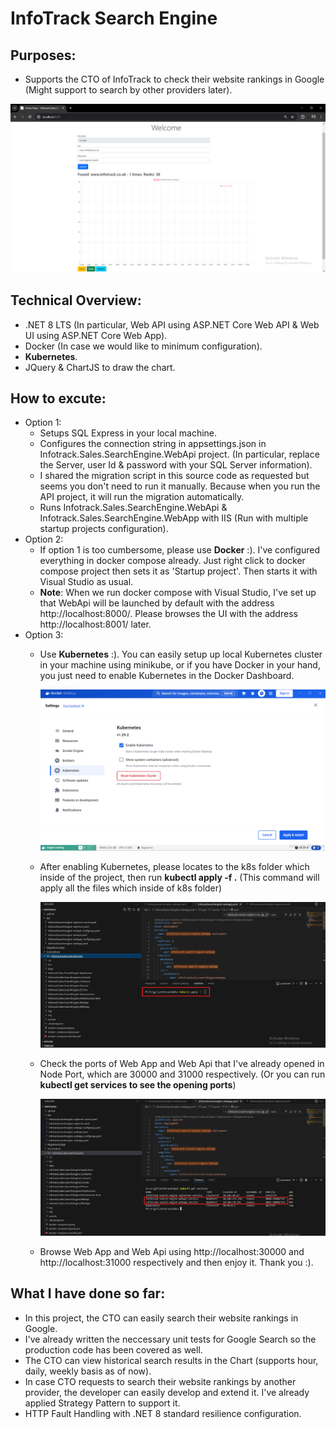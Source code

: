# InfoTrack Search Engine

## Purposes:
- Supports the CTO of InfoTrack to check their website rankings in Google (Might support to search by other providers later).
  
![alt text](https://github.com/DatNguyen2908/infotrack-search-engine/blob/main/Screenshots/Main%20page.PNG)

## Technical Overview:
- .NET 8 LTS (In particular, Web API using ASP.NET Core Web API & Web UI using ASP.NET Core Web App).
- Docker (In case we would like to minimum configuration).
- **Kubernetes**.
- JQuery & ChartJS to draw the chart.

## How to excute:
- Option 1:
  - Setups SQL Express in your local machine.
  - Configures the connection string in appsettings.json in Infotrack.Sales.SearchEngine.WebApi project. 
    (In particular, replace the Server, user Id & password with your SQL Server information).
  - I shared the migration script in this source code as requested but seems you don't need to run it manually. Because when you run the API project, it will run the migration automatically. 
  - Runs Infotrack.Sales.SearchEngine.WebApi & Infotrack.Sales.SearchEngine.WebApp with IIS (Run with multiple startup projects configuration).
- Option 2:
  - If option 1 is too cumbersome, please use **Docker** :). I've configured everything in docker compose already. Just right click to docker compose project then sets it as 'Startup project'. Then starts it with Visual Studio as usual. 
  - **Note**: When we run docker compose with Visual Studio, I've set up that WebApi will be launched by default with the address http://localhost:8000/. Please browses the UI with the address http://localhost:8001/ later.
- Option 3:
  - Use **Kubernetes** :). You can easily setup up local Kubernetes cluster in your machine using minikube, or if you have Docker in your hand, you just need to enable Kubernetes in the Docker Dashboard.
    
    ![alt text](https://github.com/DatNguyen2908/infotrack-search-engine/blob/main/Screenshots/Open%20Kubernetes%20in%20Docker.PNG)
  - After enabling Kubernetes, please locates to the k8s folder which inside of the project, then run **kubectl apply -f .** (This command will apply all the files which inside of k8s folder)

    ![alt text](https://github.com/DatNguyen2908/infotrack-search-engine/blob/main/Screenshots/Run%20kubectl%20apply%20in%20k8s%20folder.png)
  - Check the ports of Web App and Web Api that I've already opened in Node Port, which are 30000 and 31000 respectively. (Or you can run **kubectl get services to see the opening ports**)

    ![alt text](https://github.com/DatNguyen2908/infotrack-search-engine/blob/main/Screenshots/Run%20kubectl%20get%20services.png)
  - Browse Web App and Web Api using http://localhost:30000 and http://localhost:31000 respectively and then enjoy it. Thank you :).
    
## What I have done so far:
- In this project, the CTO can easily search their website rankings in Google.
- I've already written the neccessary unit tests for Google Search so the production code has been covered as well.
- The CTO can view historical search results in the Chart (supports hour, daily, weekly basis as of now). 
- In case CTO requests to search their website rankings by another provider, the developer can easily develop and extend it. I've already applied Strategy Pattern to support it.
- HTTP Fault Handling with .NET 8 standard resilience configuration. 
